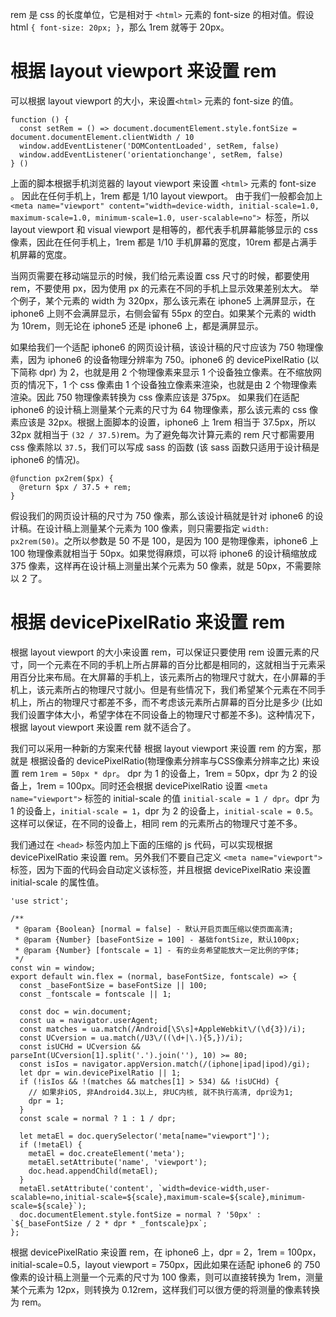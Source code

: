 rem 是 css 的长度单位，它是相对于 `<html>` 元素的 font-size 的相对值。假设 html `{ font-size: 20px; }`，那么 1rem 就等于 20px。

# 根据 layout viewport 来设置 rem
可以根据 layout viewport 的大小，来设置`<html>` 元素的 font-size 的值。
```
function () {
  const setRem = () => document.documentElement.style.fontSize = document.documentElement.clientWidth / 10
  window.addEventListener('DOMContentLoaded', setRem, false)
  window.addEventListener('orientationchange', setRem, false)
} ()
```
上面的脚本根据手机浏览器的 layout viewport 来设置 `<html>` 元素的 font-size 。 因此在任何手机上，1rem 都是 1/10 layout viewport。
由于我们一般都会加上 `<meta name="viewport" content="width=device-width, initial-scale=1.0, maximum-scale=1.0, minimum-scale=1.0, user-scalable=no"> `标签，所以 layout viewport 和 visual viewport 是相等的，都代表手机屏幕能够显示的 css 像素，因此在任何手机上，1rem 都是 1/10 手机屏幕的宽度，10rem 都是占满手机屏幕的宽度。

当网页需要在移动端显示的时候，我们给元素设置 css 尺寸的时候，都要使用 rem，不要使用 px，因为使用 px 的元素在不同的手机上显示效果差别太大。
举个例子，某个元素的 width 为 320px，那么该元素在 iphone5 上满屏显示，在 iphone6 上则不会满屏显示，右侧会留有 55px 的空白。如果某个元素的 width 为 10rem，则无论在 iphone5 还是 iphone6 上，都是满屏显示。

如果给我们一个适配 iphone6 的网页设计稿，该设计稿的尺寸应该为 750 物理像素，因为 iphone6 的设备物理分辨率为 750。iphone6 的 devicePixelRatio (以下简称 dpr) 为 2，也就是用 2 个物理像素来显示 1 个设备独立像素。在不缩放网页的情况下，1 个 css 像素由 1 个设备独立像素来渲染，也就是由 2 个物理像素渲染。因此 750 物理像素转换为 css 像素应该是 375px。
如果我们在适配 iphone6 的设计稿上测量某个元素的尺寸为 64 物理像素，那么该元素的 css 像素应该是 32px。根据上面脚本的设置，iphone6 上 1rem 相当于 37.5px，所以 32px 就相当于 `(32 / 37.5)`rem。为了避免每次计算元素的 rem 尺寸都需要用 css 像素除以 `37.5`，我们可以写成 sass 的函数 (该 sass 函数只适用于设计稿是 iphone6 的情况)。
```
@function px2rem($px) {
  @return $px / 37.5 + rem;
}
```
假设我们的网页设计稿的尺寸为 750 像素，那么该设计稿就是针对 iphone6 的设计稿。在设计稿上测量某个元素为 100 像素，则只需要指定 `width: px2rem(50)`。之所以参数是 50 不是 100，是因为 100 是物理像素，iphone6 上 100 物理像素就相当于 50px。如果觉得麻烦，可以将 iphone6 的设计稿缩放成 375 像素，这样再在设计稿上测量出某个元素为 50 像素，就是 50px，不需要除以 2 了。

# 根据 devicePixelRatio 来设置 rem
根据 layout viewport 的大小来设置 rem，可以保证只要使用 rem 设置元素的尺寸，同一个元素在不同的手机上所占屏幕的百分比都是相同的，这就相当于元素采用百分比来布局。在大屏幕的手机上，该元素所占的物理尺寸就大，在小屏幕的手机上，该元素所占的物理尺寸就小。但是有些情况下，我们希望某个元素在不同手机上，所占的物理尺寸都差不多，而不考虑该元素所占屏幕的百分比是多少 (比如我们设置字体大小，希望字体在不同设备上的物理尺寸都差不多)。这种情况下，根据 layout viewport 来设置 rem 就不适合了。

我们可以采用一种新的方案来代替 根据 layout viewport 来设置 rem 的方案，那就是 根据设备的 devicePixelRatio(物理像素分辨率与CSS像素分辨率之比) 来设置 rem `1rem = 50px * dpr`。
dpr 为 1 的设备上，1rem = 50px，dpr 为 2 的设备上，1rem = 100px。同时还会根据 devicePixelRatio 设置 `<meta name="viewport">` 标签的 initial-scale 的值 `initial-scale = 1 / dpr`。dpr 为 1 的设备上，`initial-scale = 1`，dpr 为 2 的设备上，`initial-scale = 0.5`。这样可以保证，在不同的设备上，相同 rem 的元素所占的物理尺寸差不多。

我们通过在 `<head>` 标签内加上下面的压缩的 js 代码，可以实现根据 devicePixelRatio 来设置 rem。另外我们不要自己定义 `<meta name="viewport">` 标签，因为下面的代码会自动定义该标签，并且根据 devicePixelRatio 来设置 initial-scale 的属性值。

```
'use strict';

/**
 * @param {Boolean} [normal = false] - 默认开启页面压缩以使页面高清;  
 * @param {Number} [baseFontSize = 100] - 基础fontSize, 默认100px;
 * @param {Number} [fontscale = 1] - 有的业务希望能放大一定比例的字体;
 */
const win = window;
export default win.flex = (normal, baseFontSize, fontscale) => {
  const _baseFontSize = baseFontSize || 100;
  const _fontscale = fontscale || 1;

  const doc = win.document;
  const ua = navigator.userAgent;
  const matches = ua.match(/Android[\S\s]+AppleWebkit\/(\d{3})/i);
  const UCversion = ua.match(/U3\/((\d+|\.){5,})/i);
  const isUCHd = UCversion && parseInt(UCversion[1].split('.').join(''), 10) >= 80;
  const isIos = navigator.appVersion.match(/(iphone|ipad|ipod)/gi);
  let dpr = win.devicePixelRatio || 1;
  if (!isIos && !(matches && matches[1] > 534) && !isUCHd) {
    // 如果非iOS, 非Android4.3以上, 非UC内核, 就不执行高清, dpr设为1;
    dpr = 1;
  }
  const scale = normal ? 1 : 1 / dpr;

  let metaEl = doc.querySelector('meta[name="viewport"]');
  if (!metaEl) {
    metaEl = doc.createElement('meta');
    metaEl.setAttribute('name', 'viewport');
    doc.head.appendChild(metaEl);
  }
  metaEl.setAttribute('content', `width=device-width,user-scalable=no,initial-scale=${scale},maximum-scale=${scale},minimum-scale=${scale}`);
  doc.documentElement.style.fontSize = normal ? '50px' : `${_baseFontSize / 2 * dpr * _fontscale}px`;
};
```
根据 devicePixelRatio 来设置 rem，在 iphone6 上，dpr = 2，1rem = 100px，initial-scale=0.5，layout viewport = 750px，因此如果在适配 iphone6 的 750 像素的设计稿上测量一个元素的尺寸为 100 像素，则可以直接转换为 1rem，测量某个元素为 12px，则转换为 0.12rem，这样我们可以很方便的将测量的像素转换为 rem。



